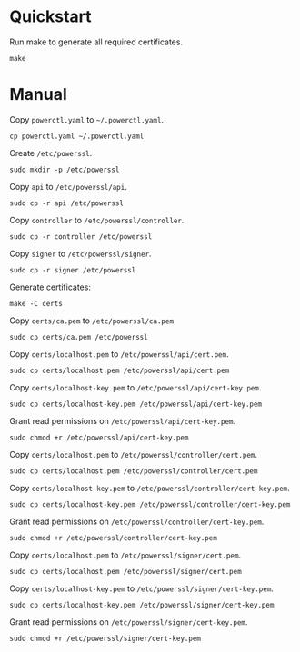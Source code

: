 # Quickstart

Run make to generate all required certificates.

`make`

# Manual

Copy `powerctl.yaml` to `~/.powerctl.yaml`.

`cp powerctl.yaml ~/.powerctl.yaml`

Create `/etc/powerssl`.

`sudo mkdir -p /etc/powerssl`

Copy `api` to `/etc/powerssl/api`.

`sudo cp -r api /etc/powerssl`

Copy `controller` to `/etc/powerssl/controller`.

`sudo cp -r controller /etc/powerssl`

Copy `signer` to `/etc/powerssl/signer`.

`sudo cp -r signer /etc/powerssl`

Generate certificates:

`make -C certs`

Copy `certs/ca.pem` to `/etc/powerssl/ca.pem`

`sudo cp certs/ca.pem /etc/powerssl`

Copy `certs/localhost.pem` to `/etc/powerssl/api/cert.pem`.

`sudo cp certs/localhost.pem /etc/powerssl/api/cert.pem`

Copy `certs/localhost-key.pem` to `/etc/powerssl/api/cert-key.pem`.

`sudo cp certs/localhost-key.pem /etc/powerssl/api/cert-key.pem`

Grant read permissions on `/etc/powerssl/api/cert-key.pem`.

`sudo chmod +r /etc/powerssl/api/cert-key.pem`

Copy `certs/localhost.pem` to `/etc/powerssl/controller/cert.pem`.

`sudo cp certs/localhost.pem /etc/powerssl/controller/cert.pem`

Copy `certs/localhost-key.pem` to `/etc/powerssl/controller/cert-key.pem`.

`sudo cp certs/localhost-key.pem /etc/powerssl/controller/cert-key.pem`

Grant read permissions on `/etc/powerssl/controller/cert-key.pem`.

`sudo chmod +r /etc/powerssl/controller/cert-key.pem`

Copy `certs/localhost.pem` to `/etc/powerssl/signer/cert.pem`.

`sudo cp certs/localhost.pem /etc/powerssl/signer/cert.pem`

Copy `certs/localhost-key.pem` to `/etc/powerssl/signer/cert-key.pem`.

`sudo cp certs/localhost-key.pem /etc/powerssl/signer/cert-key.pem`

Grant read permissions on `/etc/powerssl/signer/cert-key.pem`.

`sudo chmod +r /etc/powerssl/signer/cert-key.pem`
